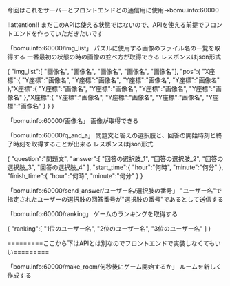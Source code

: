 今回はこれをサーバーとフロントエンドとの通信用に使用→bomu.info:60000


!!attention!!
まだこのAPIは使える状態ではないので、APIを使える前提でフロントエンドを作っていただきたいです


「bomu.info:60000/img_list」
パズルに使用する画像のファイル名の一覧を取得する
一番最初の状態の時の画像の並べ方が取得できる
レスポンスはjson形式

{
    "img_list":[
        "画像名",
        "画像名",
        "画像名",
        "画像名",
        "画像名"],
    "pos":{
        "X座標":{
            "Y座標":"画像名",
            "Y座標":"画像名",
            "Y座標":"画像名",
            "Y座標":"画像名"
        },"X座標":{
            "Y座標":"画像名",
            "Y座標":"画像名",
            "Y座標":"画像名",
            "Y座標":"画像名"
        },"X座標":{
            "Y座標":"画像名",
            "Y座標":"画像名",
            "Y座標":"画像名",
            "Y座標":"画像名"
        }
    }
}

「bomu.info:60000/画像名」
画像が取得できる

「bomu.info:60000/q_and_a」
問題文と答えの選択肢と、回答の開始時刻と終了時刻を取得することが出来る
レスポンスはjson形式

{
    "question":"問題文",
    "answer":[
        "回答の選択肢_1",
        "回答の選択肢_2",
        "回答の選択肢_3",
        "回答の選択肢_4"
    ],
    "start_time":{
        "hour":"何時",
        "minute":"何分"
    },
    "finish_time":{
        "hour":"何時",
        "minute":"何分"
    }
}



「bomu.info:60000/send_answer/ユーザー名/選択肢の番号」
"ユーザー名"で指定されたユーザーの選択肢の回答番号が"選択肢の番号"であるとして送信する


「bomu.info:60000/ranking」
ゲームのランキングを取得する

{
    "ranking":[
            "1位のユーザー名",
            "2位のユーザー名",
            "3位のユーザー名"
        ]
}



=========ここから下はAPIとは別なのでフロントエンドで実装しなくてもいい=========

「bomu.info:60000/make_room/何秒後にゲーム開始するか」
ルームを新しく作成する

